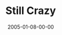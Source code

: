 ---
layout: message
category: message
series: "Revolution"
title: "Still Crazy"
date: 2005-01-08-00-00
message_id: 138
sc-permalink-url: "http://soundcloud.com/crdschurch/still-crazy"
audio: "http://s3.amazonaws.com/crossroads-media/messages/audio/Revolution_01_01-08-05_Still_Crazy.mp3"
audio-duration: "37:59"
tag: 
 - evil
 - war
 - generosity
 - giving
 - campaign
 - purpose
 - church
 - revolution
 - tome
 - crazy
explicit: false
---
